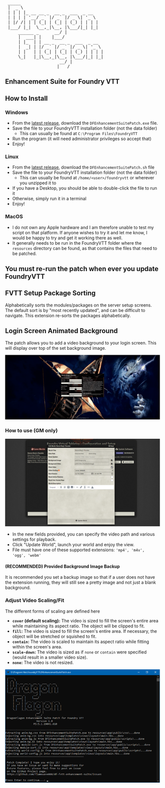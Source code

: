 <pre>
 _____
 |  _ \
 | | | |_ __ __ _  __ _  ___  _ __
 | | | | '__/ _` |/ _` |/ _ \| '_ \
 | |/ /| | | (_| | (_| | (_) | | | |
 |___/ |_|  \__,_|\__, |\___/|_| |_|
     ______ _      __/ |
     |  ___| |    |___/
     | |_  | | __ _  __ _  ___  _ __
     |  _| | |/ _` |/ _` |/ _ \| '_ \
     | |   | | (_| | (_| | (_) | | | |
     \_|   |_|\__,_|\__, |\___/|_| |_|
                     __/ |
                    |___/
</pre>
## Enhancement Suite for Foundry VTT

## How to Install

### Windows

- From the [latest release](https://github.com/flamewave000/df-fvtt-enhancement-suite/releases/latest), download the `DFEnhancementSuitePatch.exe` file.
- Save the file to your FoundryVTT installation folder (not the data folder)
  - This can usually be found at `C:\Program Files\FoundryVTT`
- Run the program (it will need administrator privileges so accept that)
- Enjoy!

### Linux

- From the [latest release](https://github.com/flamewave000/df-fvtt-enhancement-suite/releases/latest), download the `DFEnhancementSuitePatch.sh` file
- Save the file to your FoundryVTT installation folder (not the data folder)
  - This can usually be found at `/home/<user>/foundryvtt` or wherever you unzipped it to
- If you have a Desktop, you should be able to double-click the file to run it
- Otherwise, simply run it in a terminal
- Enjoy!

### MacOS

- I do not own any Apple hardware and I am therefore unable to test my script on that platform. If anyone wishes to try it and let me know, I would be happy to try and get it working there as well.
- It generally needs to be run in the FoundryVTT folder where the `resources` directory can be found, as that contains the files that need to be patched.


## **You must re-run the patch when ever you update FoundryVTT**

## FVTT Setup Package Sorting
Alphabetically sorts the modules/packages on the server setup screens. The default sort is by "most recently updated", and can be difficult to navigate. This extension re-sorts the packages alphabetically.

## Login Screen Animated Background

The patch allows you to add a video background to your login screen. This will display over top of the set background image.

![Animated Background Example 1](.assets/animated-titlescreen-background-1.gif)



### How to use (GM only)

![Setup](.assets/df-bganim-update.png)
- In the new fields provided, you can specify the video path and various settings for playback.
- Click "Update World", launch your world and enjoy the view.
- File must have one of these supported extensions: `'mp4', 'm4v', 'ogg', 'webm'`

#### (RECOMMENDED) Provided Background Image Backup

It is recommended you set a backup image so that if a user does not have the extension running, they will still see a pretty image and not just a blank background.

### Adjust Video Scaling/Fit

The different forms of scaling are defined here

- **`cover` (default scaling):** The video is sized to fill the screen's entire area while maintaining its aspect ratio. The object will be clipped to fit.
- **`fill`:** The video is sized to fill the screen's entire area. If necessary, the object will be stretched or squished to fit.
- **`contain`:** The video is scaled to maintain its aspect ratio while fitting within the screen's area.
- **`scale-down`:** The video is sized as if `none` or `contain` were specified (would result in a smaller video size).
- **`none`:** The video is not resized.

![](.assets\df-patch.png)

